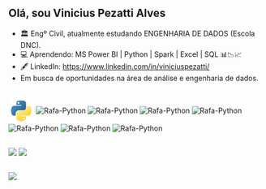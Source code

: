 ## Olá, sou Vinicius Pezatti Alves


- 🏛 Engº Civil, atualmente estudando ENGENHARIA DE DADOS (Escola DNC).
- 💻 Aprendendo: MS Power BI | Python | Spark | Excel | SQL 📊📉📈
- 🖋 LinkedIn: https://www.linkedin.com/in/viniciuspezatti/
- Em busca de oportunidades na área de análise e engenharia de dados.

<div style="display: inline_block"><br>
 <img align="center" alt="Rafa-Python" height="50" width="50" src="https://raw.githubusercontent.com/devicons/devicon/master/icons/python/python-original.svg">
 <img align="center" alt="Rafa-Python" height="50" width="50" src="https://cdn.jsdelivr.net/gh/devicons/devicon@latest/icons/anaconda/anaconda-original.svg">
 <img align="center" alt="Rafa-Python" height="50" width="50" src="https://cdn.jsdelivr.net/gh/devicons/devicon@latest/icons/azuresqldatabase/azuresqldatabase-original.svg">
 <img align="center" alt="Rafa-Python" height="50" width="50" src="https://cdn.jsdelivr.net/gh/devicons/devicon@latest/icons/docker/docker-plain-wordmark.svg">
 <img align="center" alt="Rafa-Python" height="50" width="50" src="https://cdn.jsdelivr.net/gh/devicons/devicon@latest/icons/visualstudio/visualstudio-original.svg">
 <img align="center" alt="Rafa-Python" height="50" width="50"
src="https://cdn.jsdelivr.net/gh/devicons/devicon@latest/icons/numpy/numpy-original.svg">
 <img align="center" alt="Rafa-Python" height="50" width="50"
src="https://cdn.jsdelivr.net/gh/devicons/devicon@latest/icons/pandas/pandas-original-wordmark.svg">
 <img align="center" alt="Rafa-Python" height="50" width="50"
src="https://cdn.jsdelivr.net/gh/devicons/devicon@latest/icons/apachespark/apachespark-original-wordmark.svg">
          
          
</div>

##

</div>
  <a href="https://instagram.com/viniciuspezatti" target="_blank"><img src="https://img.shields.io/badge/-Instagram-%23E4405F?style=for-the-badge&logo=instagram&logoColor=white" target="_blank"></a>
  <a href="https://www.linkedin.com/in/viniciuspezatti/" target="_blank"><img src="https://img.shields.io/badge/-LinkedIn-%230077B5?style=for-the-badge&logo=linkedin&logoColor=white" target="_blank"></a>
  
  
</div>

##

<div>
  <a href="https://github.com/viniciuspezatti">
  
  <img height="200em" src="https://github-readme-stats.vercel.app/api/top-langs/?username=viniciuspezatti&layout=compact"/>
  
</div>
    
